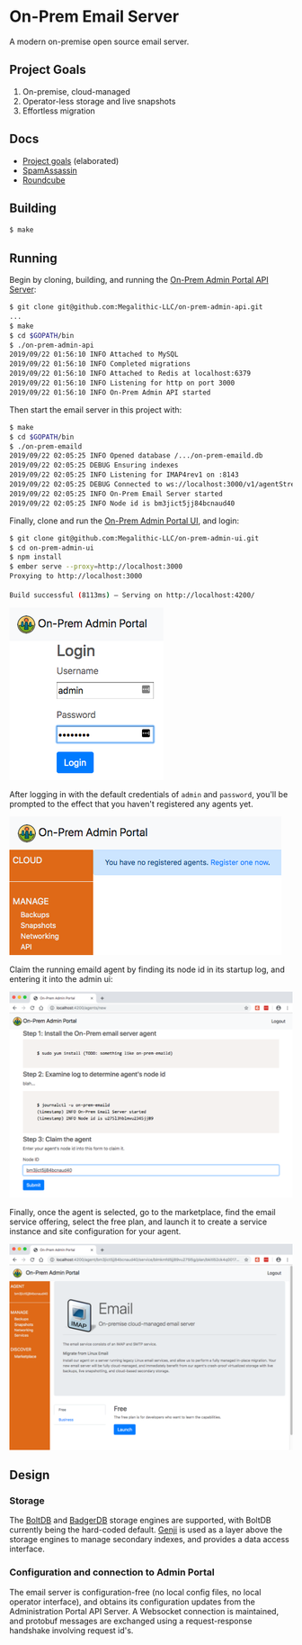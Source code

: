 # On-Prem Email Server

A modern on-premise open source email server.

## Project Goals

1. On-premise, cloud-managed
2. Operator-less storage and live snapshots
3. Effortless migration

## Docs

* [Project goals](./docs/Goals.md) (elaborated)
* [SpamAssassin](./docs/SpamAssassin.md)
* [Roundcube](./docs/Roundcube.md)

## Building

```sh
$ make
```

## Running

Begin by cloning, building, and running the [On-Prem Admin Portal API Server](git@github.com:Megalithic-LLC/on-prem-admin-api.git):

```sh
$ git clone git@github.com:Megalithic-LLC/on-prem-admin-api.git
...
$ make
$ cd $GOPATH/bin
$ ./on-prem-admin-api
2019/09/22 01:56:10 INFO Attached to MySQL
2019/09/22 01:56:10 INFO Completed migrations
2019/09/22 01:56:10 INFO Attached to Redis at localhost:6379
2019/09/22 01:56:10 INFO Listening for http on port 3000
2019/09/22 01:56:10 INFO On-Prem Admin API started
```

Then start the email server in this project with:

```sh
$ make
$ cd $GOPATH/bin
$ ./on-prem-emaild
2019/09/22 02:05:25 INFO Opened database /.../on-prem-emaild.db
2019/09/22 02:05:25 DEBUG Ensuring indexes
2019/09/22 02:05:25 INFO Listening for IMAP4rev1 on :8143
2019/09/22 02:05:25 DEBUG Connected to ws://localhost:3000/v1/agentStream
2019/09/22 02:05:25 INFO On-Prem Email Server started
2019/09/22 02:05:25 INFO Node id is bm3jict5jj84bcnaud40
```

Finally, clone and run the [On-Prem Admin Portal UI](git@github.com:Megalithic-LLC/on-prem-admin-ui.git), and login:

```sh
$ git clone git@github.com:Megalithic-LLC/on-prem-admin-ui.git
$ cd on-prem-admin-ui
$ npm install
$ ember serve --proxy=http://localhost:3000
Proxying to http://localhost:3000

Build successful (8113ms) – Serving on http://localhost:4200/
```

![Admin Portal :: Login](./login.png)

After logging in with the default credentials of `admin` and `password`, you'll be prompted to the effect that you haven't registered any agents yet. 

![Admin Portal :: No Agents](./no-agents.png)

Claim the running emaild agent by finding its node id in its startup log, and entering it into the admin ui:

![Admin Portal :: Claim Agent](./claim.png)

Finally, once the agent is selected, go to the marketplace, find the email service offering, select the free plan, and launch it to create a service instance and site configuration for your agent.

![Admin Poral :: Launch Service Instance](./launch-service-instance.png)

## Design

### Storage

The [BoltDB](https://github.com/etcd-io/bbolt) and [BadgerDB](https://github.com/dgraph-io/badger) storage engines are supported, with BoltDB currently being the hard-coded default. [Genji](https://github.com/asdine/genji) is used as a layer above the storage engines to manage secondary indexes, and provides a data access interface.

### Configuration and connection to Admin Portal

The email server is configuration-free (no local config files, no local operator interface), and obtains its configuration updates from the Administration Portal API Server. A Websocket connection is maintained, and protobuf messages are exchanged using a request-response handshake involving request id's.
